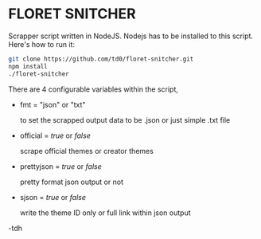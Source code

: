 # FLORET SNITCHER

Scrapper script written in NodeJS. Nodejs has to be installed to this script.
Here's how to run it:

```bash
git clone https://github.com/td0/floret-snitcher.git
npm install
./floret-snitcher
```

There are 4 configurable variables within the script,

* fmt = "json" or "txt"

   to set the scrapped output data to be .json or just simple .txt file

* official = _true_ or _false_

   scrape official themes or creator themes

* prettyjson = _true_ or _false_

   pretty format json output or not

* sjson = _true_ or _false_

   write the theme ID only or full link within json output


-tdh
